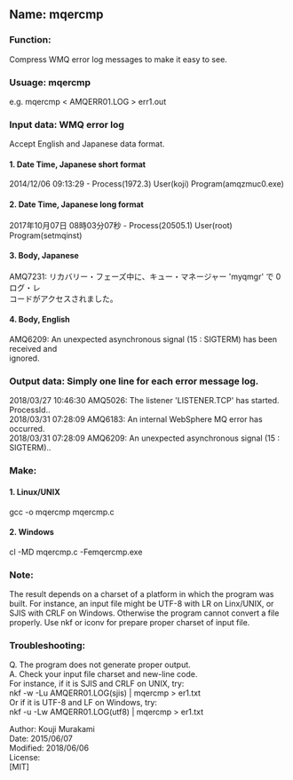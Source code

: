 ## Name: mqercmp

### Function:
Compress WMQ error log messages to make it easy to see.

### Usuage: mqercmp
e.g. mqercmp < AMQERR01.LOG > err1.out

### Input data: WMQ error log
Accept English and Japanese data format.
#### 1. Date Time, Japanese short format 
2014/12/06 09:13:29 - Process(1972.3) User(koji) Program(amqzmuc0.exe) 

#### 2. Date Time, Japanese long format 
2017年10月07日 08時03分07秒 - Process(20505.1) User(root) Program(setmqinst) 

#### 3. Body, Japanese
AMQ7231: リカバリー・フェーズ中に、キュー・マネージャー 'myqmgr' で 0 ログ・レ  
コードがアクセスされました。

#### 4. Body, English
AMQ6209: An unexpected asynchronous signal (15 : SIGTERM) has been received and  
ignored.

### Output data: Simply one line for each error message log.  
2018/03/27 10:46:30 AMQ5026: The listener 'LISTENER.TCP' has started. ProcessId..  
2018/03/31 07:28:09 AMQ6183: An internal WebSphere MQ error has occurred.  
2018/03/31 07:28:09 AMQ6209: An unexpected asynchronous signal (15 : SIGTERM)..  

### Make:
#### 1. Linux/UNIX 
gcc -o mqercmp mqercmp.c
#### 2. Windows 
cl -MD mqercmp.c -Femqercmp.exe

### Note:
The result depends on a charset of a platform in which the program was built.
For instance, an input file might be UTF-8 with LR on Linx/UNIX, or SJIS with CRLF on Windows.
Otherwise the program cannot convert a file properly.
Use nkf or iconv for prepare proper charset of input file.

### Troubleshooting:
Q. The program does not generate proper output.  
A. Check your input file charset and new-line code.  
For instance, if it is SJIS and CRLF on UNIX, try:  
 nkf -w -Lu AMQERR01.LOG(sjis) | mqercmp > er1.txt  
Or if it is UTF-8 and LF on Windows, try:  
 nkf -u -Lw AMQERR01.LOG(utf8) | mqercmp > er1.txt  

Author:   Kouji Murakami  
Date:     2015/06/07  
Modified: 2018/06/06  
License:  
[MIT]
